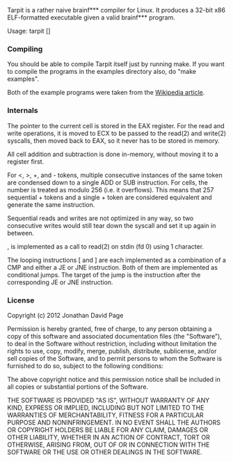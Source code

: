Tarpit is a rather naive brainf\*\*\* compiler for Linux. It produces a 32-bit
x86 ELF-formatted executable given a valid brainf\*\*\* program.

Usage: tarpit <source> [<output>]

### Compiling

You should be able to compile Tarpit itself just by running make. If you want
to compile the programs in the examples directory also, do "make examples".

Both of the example programs were taken from the [Wikipedia article](http://en.wikipedia.org/w/index.php?title=Brainfuck&oldid=470402810).

### Internals

The pointer to the current cell is stored in the EAX register. For the read and
write operations, it is moved to ECX to be passed to the read(2) and write(2)
syscalls, then moved back to EAX, so it never has to be stored in memory.

All cell addition and subtraction is done in-memory, without moving it to
a register first.

For \<, \>, +, and - tokens, multiple consecutive instances of the same token
are condensed down to a single ADD or SUB instruction. For cells, the number
is treated as modulo 256 (i.e. it overflows). This means that 257 sequential +
tokens and a single + token are considered equivalent and generate the same
instruction.

Sequential reads and writes are not optimized in any way, so two consecutive
writes would still tear down the syscall and set it up again in between.

, is implemented as a call to read(2) on stdin (fd 0) using 1 character.

The looping instructions [ and ] are each implemented as a combination of a CMP
and either a JE or JNE instruction. Both of them are implemented as conditional
jumps. The target of the jump is the instruction after the corresponding JE or
JNE instruction.

### License

Copyright (c) 2012 Jonathan David Page

Permission is hereby granted, free of charge, to any person obtaining a copy of
this software and associated documentation files (the "Software"), to deal in
the Software without restriction, including without limitation the rights to
use, copy, modify, merge, publish, distribute, sublicense, and/or sell copies
of the Software, and to permit persons to whom the Software is furnished to do
so, subject to the following conditions:

The above copyright notice and this permission notice shall be included in all
copies or substantial portions of the Software.

THE SOFTWARE IS PROVIDED "AS IS", WITHOUT WARRANTY OF ANY KIND, EXPRESS OR
IMPLIED, INCLUDING BUT NOT LIMITED TO THE WARRANTIES OF MERCHANTABILITY,
FITNESS FOR A PARTICULAR PURPOSE AND NONINFRINGEMENT. IN NO EVENT SHALL THE
AUTHORS OR COPYRIGHT HOLDERS BE LIABLE FOR ANY CLAIM, DAMAGES OR OTHER
LIABILITY, WHETHER IN AN ACTION OF CONTRACT, TORT OR OTHERWISE, ARISING FROM,
OUT OF OR IN CONNECTION WITH THE SOFTWARE OR THE USE OR OTHER DEALINGS IN THE
SOFTWARE.

